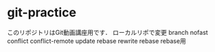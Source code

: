 # git-practice
このリポジトリはGit動画講座用です．
ローカルリポで変更
branch
nofast
conflict
conflict-remote update
rebase
rewrite rebase
rebase用
